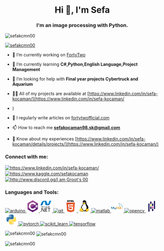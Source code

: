 <h1 align="center">Hi 👋, I'm Sefa</h1>
<h3 align="center">I'm an image processing  with Python.</h3>

<p align="left"> <img src="https://komarev.com/ghpvc/?username=sefakcmn00&label=Profile%20views&color=0e75b6&style=flat" alt="sefakcmn00" /> </p>

<p align="left"> <a href="https://github.com/ryo-ma/github-profile-trophy"><img src="https://github-profile-trophy.vercel.app/?username=sefakcmn00" alt="sefakcmn00" /></a> </p>

- 🔭 I’m currently working on [FortyTwo](fortytwofficial.com)

- 🌱 I’m currently learning **C#,Python,English Language,Project Management**

- 🤝 I’m looking for help with **Final year projects Cybertruck and Aquarium**

- 👨‍💻 All of my projects are available at [https://www.linkedin.com/in/sefa-kocaman/](https://www.linkedin.com/in/sefa-kocaman/
- )

- 📝 I regularly write articles on [fortytwofficial.com](fortytwofficial.com)

- 📫 How to reach me **sefakocaman98.sk@gmail.com**

- 📄 Know about my experiences [https://www.linkedin.com/in/sefa-kocaman/details/projects/](https://www.linkedin.com/in/sefa-kocaman/)

<h3 align="left">Connect with me:</h3>
<p align="left">
<a href="https://www.linkedin.com/in/sefa-kocaman/" target="blank"><img align="center" src="https://raw.githubusercontent.com/rahuldkjain/github-profile-readme-generator/master/src/images/icons/Social/linked-in-alt.svg" alt="https://www.linkedin.com/in/sefa-kocaman/
  " height="30" width="40" /></a>
<a href="https://kaggle.com/https://www.kaggle.com/sefakocaman" target="blank"><img align="center" src="https://raw.githubusercontent.com/rahuldkjain/github-profile-readme-generator/master/src/images/icons/Social/kaggle.svg" alt="https://www.kaggle.com/sefakocaman" height="30" width="40" /></a>
<a href="https://discord.gg/http://www.discord.gg/I am Groot's 00" target="blank"><img align="center" src="https://raw.githubusercontent.com/rahuldkjain/github-profile-readme-generator/master/src/images/icons/Social/discord.svg" alt="http://www.discord.gg/I am Groot's 00" height="30" width="40" /></a>
</p>

<h3 align="left">Languages and Tools:</h3>
<p align="left"> <a href="https://www.arduino.cc/" target="_blank" rel="noreferrer"> <img src="https://cdn.worldvectorlogo.com/logos/arduino-1.svg" alt="arduino" width="40" height="40"/> </a> <a href="https://www.w3schools.com/cs/" target="_blank" rel="noreferrer"> <img src="https://raw.githubusercontent.com/devicons/devicon/master/icons/csharp/csharp-original.svg" alt="csharp" width="40" height="40"/> </a> <a href="https://dotnet.microsoft.com/" target="_blank" rel="noreferrer"> <img src="https://raw.githubusercontent.com/devicons/devicon/master/icons/dot-net/dot-net-original-wordmark.svg" alt="dotnet" width="40" height="40"/> </a> <a href="https://git-scm.com/" target="_blank" rel="noreferrer"> <img src="https://www.vectorlogo.zone/logos/git-scm/git-scm-icon.svg" alt="git" width="40" height="40"/> </a> <a href="https://www.w3.org/html/" target="_blank" rel="noreferrer"> <img src="https://raw.githubusercontent.com/devicons/devicon/master/icons/html5/html5-original-wordmark.svg" alt="html5" width="40" height="40"/> </a> <a href="https://www.linux.org/" target="_blank" rel="noreferrer"> <img src="https://raw.githubusercontent.com/devicons/devicon/master/icons/linux/linux-original.svg" alt="linux" width="40" height="40"/> </a> <a href="https://www.mathworks.com/" target="_blank" rel="noreferrer"> <img src="https://upload.wikimedia.org/wikipedia/commons/2/21/Matlab_Logo.png" alt="matlab" width="40" height="40"/> </a> <a href="https://www.mysql.com/" target="_blank" rel="noreferrer"> <img src="https://raw.githubusercontent.com/devicons/devicon/master/icons/mysql/mysql-original-wordmark.svg" alt="mysql" width="40" height="40"/> </a> <a href="https://opencv.org/" target="_blank" rel="noreferrer"> <img src="https://www.vectorlogo.zone/logos/opencv/opencv-icon.svg" alt="opencv" width="40" height="40"/> </a> <a href="https://pandas.pydata.org/" target="_blank" rel="noreferrer"> <img src="https://raw.githubusercontent.com/devicons/devicon/2ae2a900d2f041da66e950e4d48052658d850630/icons/pandas/pandas-original.svg" alt="pandas" width="40" height="40"/> </a> <a href="https://www.python.org" target="_blank" rel="noreferrer"> <img src="https://raw.githubusercontent.com/devicons/devicon/master/icons/python/python-original.svg" alt="python" width="40" height="40"/> </a> <a href="https://pytorch.org/" target="_blank" rel="noreferrer"> <img src="https://www.vectorlogo.zone/logos/pytorch/pytorch-icon.svg" alt="pytorch" width="40" height="40"/> </a> <a href="https://scikit-learn.org/" target="_blank" rel="noreferrer"> <img src="https://upload.wikimedia.org/wikipedia/commons/0/05/Scikit_learn_logo_small.svg" alt="scikit_learn" width="40" height="40"/> </a> <a href="https://www.tensorflow.org" target="_blank" rel="noreferrer"> <img src="https://www.vectorlogo.zone/logos/tensorflow/tensorflow-icon.svg" alt="tensorflow" width="40" height="40"/> </a> </p>

<p><img align="left" src="https://github-readme-stats.vercel.app/api/top-langs?username=sefakcmn00&show_icons=true&locale=en&layout=compact" alt="sefakcmn00" /></p>

<p>&nbsp;<img align="center" src="https://github-readme-stats.vercel.app/api?username=sefakcmn00&show_icons=true&locale=en" alt="sefakcmn00" /></p>

<p><img align="center" src="https://github-readme-streak-stats.herokuapp.com/?user=sefakcmn00&" alt="sefakcmn00" /></p>
